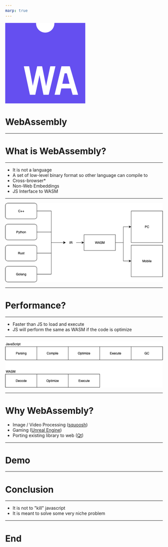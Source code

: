 ```yaml
---
marp: true
---
```


<!--
theme: gaia
class: lead
-->

![](./assets/wa_logo.png)

# WebAssembly

---

# What is WebAssembly?

---

- It is not a language
- A set of low-level binary format so other language can compile to
- Cross-browser\*
- Non-Web Embeddings
- JS Interface to WASM

---

![](./assets/intro.png)

---

# Performance?

---

- Faster than JS to load and execute
- JS will perform the same as WASM if the code is optimize

---

![](./assets/perf.png)

---

# Why WebAssembly?

- Image / Video Processing ([squoosh](https://squoosh.app))
- Gaming ([Unreal Engine](https://s3.amazonaws.com/mozilla-games/ZenGarden/EpicZenGarden.html))
- Porting existing library to web ([Qt](https://www.qt.io/qt-examples-for-webassembly))

---

# Demo

---

# Conclusion

---

- It is not to "kill" javascript
- It is meant to solve some very niche problem

---

# End
